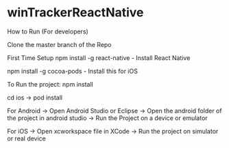 # winTrackerReactNative
How to Run (For developers)

Clone the master branch of the Repo

First Time Setup npm install -g react-native - Install React Native

npm install -g cocoa-pods - Install this for iOS

To Run the project: npm install

cd ios -> pod install

For Android -> Open Android Studio or Eclipse -> Open the android folder of the project in android studio -> Run the Project on a device or emulator

For iOS -> Open xcworkspace file in XCode -> Run the project on simulator or real device
